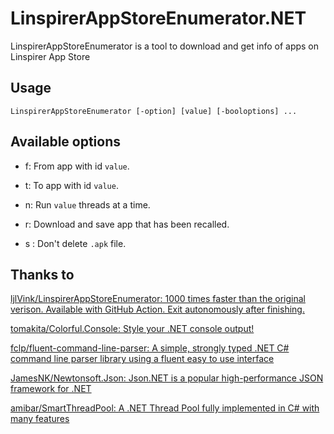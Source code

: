 # LinspirerAppStoreEnumerator.NET

LinspirerAppStoreEnumerator is a tool to download and get info of apps on Linspirer App Store

## Usage

```shell
LinspirerAppStoreEnumerator [-option] [value] [-booloptions] ...
```

## Available options

- f: From app with id `value`.

- t: To app with id `value`.

- n: Run `value` threads at a time.

- r: Download and save app that has been recalled.

- s : Don't delete `.apk` file. 

## Thanks to

[ljlVink/LinspirerAppStoreEnumerator: 1000 times faster than the original verison. Available with GitHub Action. Exit autonomously after finishing.](https://github.com/ljlVink/LinspirerAppStoreEnumerator/)

[tomakita/Colorful.Console: Style your .NET console output!](https://github.com/tomakita/Colorful.Console)

[fclp/fluent-command-line-parser: A simple, strongly typed .NET C# command line parser library using a fluent easy to use interface](https://github.com/fclp/fluent-command-line-parser)

[JamesNK/Newtonsoft.Json: Json.NET is a popular high-performance JSON framework for .NET](https://github.com/JamesNK/Newtonsoft.Json)

[amibar/SmartThreadPool: A .NET Thread Pool fully implemented in C# with many features](https://github.com/amibar/SmartThreadPool)

